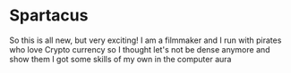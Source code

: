# Spartacus

So this is all new, but very exciting! I am a filmmaker and I run with pirates who love Crypto currency so I thought let's not be dense anymore and show them I got some skills of my own in the computer aura
